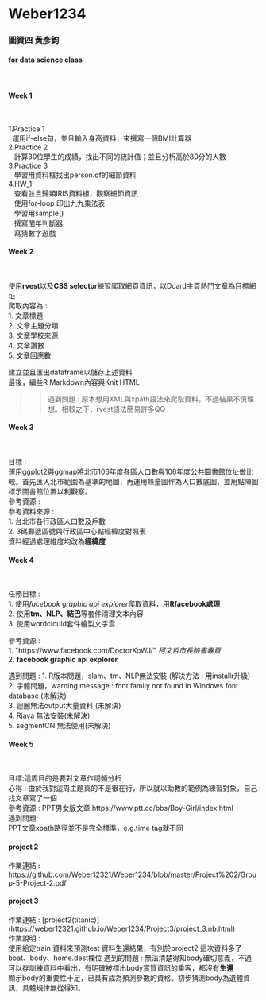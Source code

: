 # Weber1234
<h3> 圖資四 黃彥鈞 </h3>
<h4> for data science class</h4>
<br/>
<h4> Week 1</h4><br/>
<p>
1.Practice 1<br/>
    運用if-else句，並且輸入身高資料，來撰寫一個BMI計算器<br/>
2.Practice 2<br/>
    計算30位學生的成績，找出不同的統計值；並且分析高於80分的人數<br/>
3.Practice 3<br/>
    學習用資料框找出person.df的細節資料<br/>
4.HW_1<br/>
    查看並且歸類IRIS資料組，觀察細節資訊<br/>
    使用for-loop 印出九九乘法表<br/>
    學習用sample()<br/>
    撰寫閏年判斷器<br/>
    寫猜數字遊戲<br/>
</p>

<h4> Week 2</h4><br/>
<p>
 使用<b>rvest</b>以及<b>CSS selector</b>練習爬取網頁資訊，以Dcard主頁熱門文章為目標網址<br/>
 爬取內容為 :<br/>
 1. 文章標題<br/>
 2. 文章主題分類<br/>
 3. 文章學校來源<br/>
 4. 文章讚數<br/>
 5. 文章回應數<br/>
 
 建立並且匯出dataframe以儲存上述資料<br/>
 最後，編些R Markdown內容與Knit HTML
 <br/>
 >>遇到問題 : 原本想用XML與xpath語法來爬取資料，不過結果不慎理想。相較之下，rvest語法簡易許多QQ
</p> 
 
<h4> Week 3</h4><br/>
<p>
 目標 :<br/>
 運用ggplot2與ggmap將北市106年度各區人口數與106年度公共圖書館位址做比較。首先匯入北市範圍為基準的地圖，再運用熱量圖作為人口數底圖，並用點陣圖標示圖書館位置以利觀察。<br/>
 參考資源 :<br/>
 參考資料來源 :<br/>
 1. 台北市各行政區人口數及戶數<https://ca.gov.taipei/News_Content.aspx?n=F98484FF6E3A5230&sms=D19E9582624D83CB&s=EE7D5719108F4026><br/>
 2. 3碼郵遞區號與行政區中心點經緯度對照表<https://data.gov.tw/dataset/25489><br/>
 資料經過處理維度均改為<b>經緯度</b>

</p>

<h4> Week 4</h4><br/>
<p>
    任務目標 :<br/>
    1. 使用<i>facebook graphic api explorer</i>爬取資料，用<b>Rfacebook處理</b><br/>
    2. 使用<b>tm、NLP、結巴</b>等套件清理文本內容<br/>
    3. 使用wordclould套件繪製文字雲<br/>
</p>
<p>
    參考資源 :<br/>
    1. "https://www.facebook.com/DoctorKoWJ/" <i>柯文哲市長臉書專頁</i><br/>
    2. <b>facebook graphic api explorer</b><br/>
</p> 
<p>
    遇到問題 :
    1. R版本問題，slam、tm、NLP無法安裝 (解決方法 : 用installr升級)<br/>
    2. 字體問題，warning message : font family not found in Windows font database (未解決)<br/>
    3. 迴圈無法output大量資料 (未解決)<br/>
    4. Rjava 無法安裝(未解決)<br/>
    5. segmentCN 無法使用(未解決)<br/>
</p>
 
<h4> Week 5</h4><br/>
<p>
 目標:這周目的是要對文章作詞頻分析<br/>
 心得 : 由於我對這周主題真的不是很在行，所以就以助教的範例為練習對象，自己找文章寫了一個<br/>
 參考資源 : PPT男女版文章 https://www.ptt.cc/bbs/Boy-Girl/index.html <br/>
 遇到問題:<br/>
   PPT文章xpath路徑並不是完全標準，e.g.time tag就不同
</p>
<h4>project 2</h4>
 <p>
 作業連結 : https://github.com/Weber12321/Weber1234/blob/master/Project%202/Group-5-Project-2.pdf
 </p>
<h4>project 3</h4>
 <p>
 作業連結 : [project2(titanic)](https://weber12321.github.io/Weber1234/Project3/project_3.nb.html)<br/>
 作業說明 : <br/>
 使用給定train 資料來預測test 資料生還結果，有別於project2 這次資料多了boat、body、home.dest欄位<brbr/
 寫作情況 : 與組員討論互相完成<br/>
 遇到的問題 : 無法清楚得知body確切意義，不過可以存訓練資料中看出，有明確被標出body實質資訊的乘客，都沒有<b>生還</b><br/>
 顯示body的重要性十足，已具有成為預測參數的資格。初步猜測body為遺體資訊，具體規律無從得知。
 </p>

 
